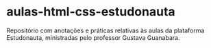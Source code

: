 # aulas-html-css-estudonauta
 Repositório com anotações e práticas relativas às aulas da plataforma Estudonauta, ministradas pelo professor Gustava Guanabara.
